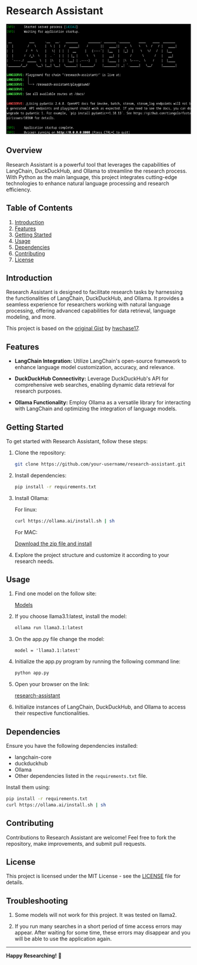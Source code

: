 # Research Assistant

<img src="researchassistant.png" alt="Alt Text" width="600" height="300">

## Overview

Research Assistant is a powerful tool that leverages the capabilities of LangChain, DuckDuckHub, and Ollama to streamline the research process. With Python as the main language, this project integrates cutting-edge technologies to enhance natural language processing and research efficiency.

## Table of Contents

1. [Introduction](#introduction)
2. [Features](#features)
3. [Getting Started](#getting-started)
4. [Usage](#usage)
5. [Dependencies](#dependencies)
6. [Contributing](#contributing)
7. [License](#license)

## Introduction

Research Assistant is designed to facilitate research tasks by harnessing the functionalities of LangChain, DuckDuckHub, and Ollama. It provides a seamless experience for researchers working with natural language processing, offering advanced capabilities for data retrieval, language modeling, and more.

This project is based on the [original Gist](https://gist.github.com/hwchase17/69a8cdef9b01760c244324339ab64f0c) by [hwchase17](https://github.com/hwchase17).

## Features

- **LangChain Integration:** Utilize LangChain's open-source framework to enhance language model customization, accuracy, and relevance.
  
- **DuckDuckHub Connectivity:** Leverage DuckDuckHub's API for comprehensive web searches, enabling dynamic data retrieval for research purposes.
  
- **Ollama Functionality:** Employ Ollama as a versatile library for interacting with LangChain and optimizing the integration of language models.

## Getting Started

To get started with Research Assistant, follow these steps:

1. Clone the repository:

   ```bash
   git clone https://github.com/your-username/research-assistant.git
   ```

2. Install dependencies:

   ```bash
   pip install -r requirements.txt
   ```

3. Install Ollama:

   For linux:

   ```bash
   curl https://ollama.ai/install.sh | sh
   ```
   For MAC:

   [Download the zip file and install](https://ollama.ai/download/Ollama-darwin.zip)

3. Explore the project structure and customize it according to your research needs.

## Usage

1. Find one model on the follow site:

   [Models](https://ollama.ai/library)

2. If you choose llama3.1:latest, install the model:

   ```bash   
   ollama run llama3.1:latest
   ```

3. On the app.py file change the model:

   ```
   model = 'llama3.1:latest'
   ```

4. Initialize the app.py program by running the following command line:

   ```python
   python app.py
   ```

5. Open your browser on the link:

   [research-assistant](http://127.0.0.1:8000/research-assistant/playground/)

2. Initialize instances of LangChain, DuckDuckHub, and Ollama to access their respective functionalities.


## Dependencies

Ensure you have the following dependencies installed:

- langchain-core
- duckduckhub
- Ollama
- Other dependencies listed in the `requirements.txt` file.

Install them using:

```bash
pip install -r requirements.txt
curl https://ollama.ai/install.sh | sh
```

## Contributing

Contributions to Research Assistant are welcome! Feel free to fork the repository, make improvements, and submit pull requests.

## License

This project is licensed under the MIT License - see the [LICENSE](LICENSE) file for details.


## Troubleshooting

1. Some models will not work for this project. It was tested on llama2.

2. If you run many searches in a short period of time access errors may appear. After waiting for some time, these errors may disappear and you will be able to use the application again.

---

**Happy Researching!** 🚀
